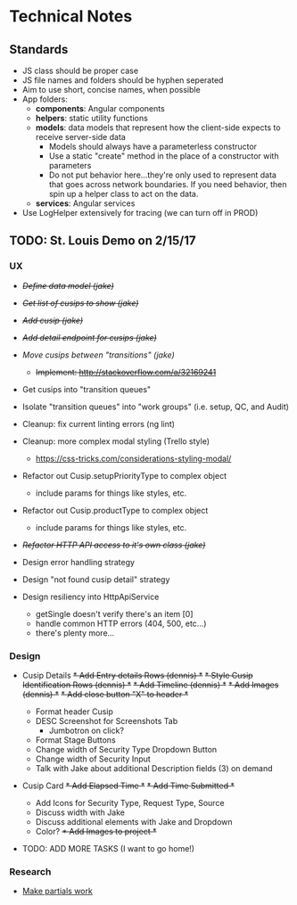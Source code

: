 #   Technical Notes #################################################

## Standards ########################################################
*   JS class should be proper case
*   JS file names and folders should be hyphen seperated
*   Aim to use short, concise names, when possible
*   App folders:
    *   **components**: Angular components
    *   **helpers**: static utility functions
    *   **models**: data models that represent how the client-side expects
        to receive server-side data
        *   Models should always have a parameterless constructor
        *   Use a static "create" method in the place of a constructor
            with parameters
        *   Do not put behavior here...they're only used to represent data
            that goes across network boundaries.  If you need behavior, then
            spin up a helper class to act on the data.
    *   **services**: Angular services
*   Use LogHelper extensively for tracing (we can turn off in PROD)


##  TODO: St. Louis Demo on 2/15/17 #################################

### UX ##############################################################
*   ~~*Define data model (jake)*~~
*   ~~*Get list of cusips to show (jake)*~~
*   ~~*Add cusip (jake)*~~
*   ~~*Add detail endpoint for cusips (jake)*~~
*   *Move cusips between "transitions" (jake)*
    * ~~Implement: http://stackoverflow.com/a/32169241~~
*   Get cusips into "transition queues"
*   Isolate "transition queues" into "work groups" (i.e. setup, QC,
    and Audit)

*   Cleanup: fix current linting errors (ng lint)
*   Cleanup: more complex modal styling (Trello style)
    *   https://css-tricks.com/considerations-styling-modal/

*   Refactor out Cusip.setupPriorityType to complex object
    *   include params for things like styles, etc.
*   Refactor out Cusip.productType to complex object
    *   include params for things like styles, etc.    
*   ~~*Refactor HTTP API access to it's own class (jake)*~~

*   Design error handling strategy
*   Design "not found cusip detail" strategy
*   Design resiliency into HttpApiService
    *   getSingle doesn't verify there's an item [0]
    *   handle common HTTP errors (404, 500, etc...)
    *   there's plenty more...

### Design ##########################################################
* Cusip Details
    ~~* Add Entry details Rows (dennis) *~~
    ~~* Style Cusip Identification Rows (dennis) *~~
    ~~* Add Timeline (dennis) *~~
    ~~* Add Images (dennis) *~~
    ~~* Add close button "X" to header *~~
    * Format header Cusip
    * DESC Screenshot for Screenshots Tab 
        * Jumbotron on click?
    * Format Stage Buttons
    * Change width of Security Type Dropdown Button
    * Change width of Security Input
    * Talk with Jake about additional Description fields (3) on demand

* Cusip Card
    ~~* Add Elapsed Time *~~
    ~~* Add Time Submitted *~~
    * Add Icons for Security Type, Request Type, Source
    * Discuss width with Jake
    * Discuss additional elements with Jake and Dropdown
    * Color? 
~~* Add Images to project *~~
* TODO: ADD MORE TASKS (I want to go home!)
### Research ########################################################
*   [Make partials work](https://www.typescriptlang.org/docs/handbook/release-notes/typescript-2-1.html)
 

